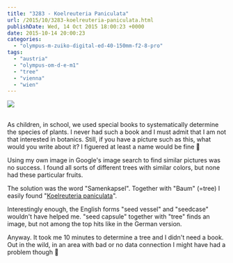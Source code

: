 ```yaml
---
title: "3283 - Koelreuteria Paniculata"
url: /2015/10/3283-koelreuteria-paniculata.html
publishDate: Wed, 14 Oct 2015 18:00:23 +0000
date: 2015-10-14 20:00:23
categories: 
  - "olympus-m-zuiko-digital-ed-40-150mm-f2-8-pro"
tags: 
  - "austria"
  - "olympus-om-d-e-m1"
  - "tree"
  - "vienna"
  - "wien"
---
```

<div class="container">
<div class="center"><a target="_blank" href="https://d25zfm9zpd7gm5.cloudfront.net/1200x1200/2015/20150901_074109_lr.jpg"><img class="webfeedsFeaturedVisual" src="https://d25zfm9zpd7gm5.cloudfront.net/0600x0600/2015/20150901_074109_lr.jpg" /></a></div>
</div>
<br />

As children, in school, we used special books to systematically determine the species of plants. I never had such a book and I must admit that I am not that interested in botanics. Still, if you have a picture such as this, what would you write about it? I figuered at least a name would be fine 🙂

Using my own image in Google's image search to find similar pictures was no success. I found all sorts of different trees with similar colors, but none had these particular fruits.

The solution was the word "Samenkapsel". Together with "Baum" (=tree) I easily found "<a href="https://en.wikipedia.org/wiki/Koelreuteria_paniculata" target="_blank">Koelreuteria paniculata</a>".

Interestingly enough, the English forms "seed vessel" and "seedcase" wouldn't have helped me. "seed capsule" together with "tree" finds an image, but not among the top hits like in the German version.

Anyway. It took me 10 minutes to determine a tree and I didn't need a book. Out in the wild, in an area with bad or no data connection I might have had a problem though 🙂
